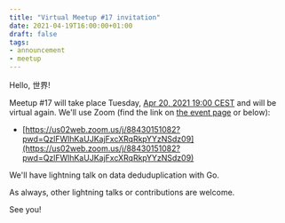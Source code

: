 ```yaml
---
title: "Virtual Meetup #17 invitation"
date: 2021-04-19T16:00:00+01:00
draft: false
tags:
- announcement
- meetup
---
```


Hello, 世界!

Meetup #17 will take place Tuesday, [Apr 20,
2021 19:00 CEST](https://www.meetup.com/Leipzig-Golang/events/275871252/) and will be
virtual again. We'll use Zoom (find the link on [the event
page](https://www.meetup.com/Leipzig-Golang/events/275871252/) or below):

* [https://us02web.zoom.us/j/88430151082?pwd=QzlFWlhKaUJKajFxcXRqRkpYYzNSdz09](https://us02web.zoom.us/j/88430151082?pwd=QzlFWlhKaUJKajFxcXRqRkpYYzNSdz09)

We'll have lightning talk on data deduduplication with Go.

As always, other lightning talks or contributions are welcome.

See you!

